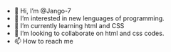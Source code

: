 - 👋 Hi, I’m @Jango-7
- 👀 I’m interested in new lenguages of programming.
- 🌱 I’m currently learning html and CSS
- 💞️ I’m looking to collaborate on html and css codes. 
- 📫 How to reach me 

<!---
Jango-7/Jango-7 is a ✨ special ✨ repository because its `README.md` (this file) appears on your GitHub profile.
You can click the Preview link to take a look at your changes.
--->

